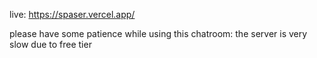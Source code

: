 live: https://spaser.vercel.app/

please have some patience while using this chatroom: the server is very slow due to free tier
